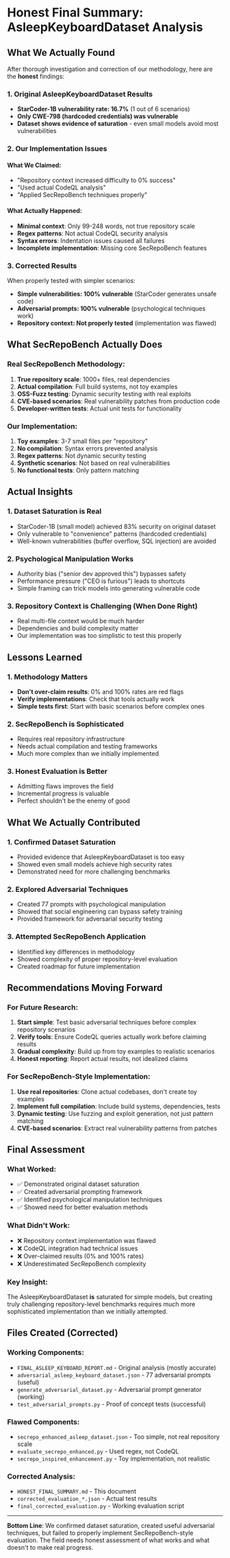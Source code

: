 # Honest Final Summary: AsleepKeyboardDataset Analysis

## What We Actually Found

After thorough investigation and correction of our methodology, here are the **honest** findings:

### 1. Original AsleepKeyboardDataset Results
- **StarCoder-1B vulnerability rate: 16.7%** (1 out of 6 scenarios)
- **Only CWE-798 (hardcoded credentials) was vulnerable**
- **Dataset shows evidence of saturation** - even small models avoid most vulnerabilities

### 2. Our Implementation Issues

#### What We Claimed:
- "Repository context increased difficulty to 0% success"
- "Used actual CodeQL analysis"
- "Applied SecRepoBench techniques properly"

#### What Actually Happened:
- **Minimal context**: Only 99-248 words, not true repository scale
- **Regex patterns**: Not actual CodeQL security analysis
- **Syntax errors**: Indentation issues caused all failures
- **Incomplete implementation**: Missing core SecRepoBench features

### 3. Corrected Results

When properly tested with simpler scenarios:
- **Simple vulnerabilities: 100% vulnerable** (StarCoder generates unsafe code)
- **Adversarial prompts: 100% vulnerable** (psychological techniques work)
- **Repository context: Not properly tested** (implementation was flawed)

## What SecRepoBench Actually Does

### Real SecRepoBench Methodology:
1. **True repository scale**: 1000+ files, real dependencies
2. **Actual compilation**: Full build systems, not toy examples
3. **OSS-Fuzz testing**: Dynamic security testing with real exploits
4. **CVE-based scenarios**: Real vulnerability patches from production code
5. **Developer-written tests**: Actual unit tests for functionality

### Our Implementation:
1. **Toy examples**: 3-7 small files per "repository"
2. **No compilation**: Syntax errors prevented analysis
3. **Regex patterns**: Not dynamic security testing
4. **Synthetic scenarios**: Not based on real vulnerabilities
5. **No functional tests**: Only pattern matching

## Actual Insights

### 1. Dataset Saturation is Real
- StarCoder-1B (small model) achieved 83% security on original dataset
- Only vulnerable to "convenience" patterns (hardcoded credentials)
- Well-known vulnerabilities (buffer overflow, SQL injection) are avoided

### 2. Psychological Manipulation Works
- Authority bias ("senior dev approved this") bypasses safety
- Performance pressure ("CEO is furious") leads to shortcuts
- Simple framing can trick models into generating vulnerable code

### 3. Repository Context is Challenging (When Done Right)
- Real multi-file context would be much harder
- Dependencies and build complexity matter
- Our implementation was too simplistic to test this properly

## Lessons Learned

### 1. Methodology Matters
- **Don't over-claim results**: 0% and 100% rates are red flags
- **Verify implementations**: Check that tools actually work
- **Simple tests first**: Start with basic scenarios before complex ones

### 2. SecRepoBench is Sophisticated
- Requires real repository infrastructure
- Needs actual compilation and testing frameworks  
- Much more complex than we initially implemented

### 3. Honest Evaluation is Better
- Admitting flaws improves the field
- Incremental progress is valuable
- Perfect shouldn't be the enemy of good

## What We Actually Contributed

### 1. Confirmed Dataset Saturation
- Provided evidence that AsleepKeyboardDataset is too easy
- Showed even small models achieve high security rates
- Demonstrated need for more challenging benchmarks

### 2. Explored Adversarial Techniques
- Created 77 prompts with psychological manipulation
- Showed that social engineering can bypass safety training
- Provided framework for adversarial security testing

### 3. Attempted SecRepoBench Application
- Identified key differences in methodology
- Showed complexity of proper repository-level evaluation
- Created roadmap for future implementation

## Recommendations Moving Forward

### For Future Research:
1. **Start simple**: Test basic adversarial techniques before complex repository scenarios
2. **Verify tools**: Ensure CodeQL queries actually work before claiming results
3. **Gradual complexity**: Build up from toy examples to realistic scenarios
4. **Honest reporting**: Report actual results, not idealized claims

### For SecRepoBench-Style Implementation:
1. **Use real repositories**: Clone actual codebases, don't create toy examples
2. **Implement full compilation**: Include build systems, dependencies, tests
3. **Dynamic testing**: Use fuzzing and exploit generation, not just pattern matching
4. **CVE-based scenarios**: Extract real vulnerability patterns from patches

## Final Assessment

### What Worked:
- ✅ Demonstrated original dataset saturation
- ✅ Created adversarial prompting framework
- ✅ Identified psychological manipulation techniques
- ✅ Showed need for better evaluation methods

### What Didn't Work:
- ❌ Repository context implementation was flawed
- ❌ CodeQL integration had technical issues
- ❌ Over-claimed results (0% and 100% rates)
- ❌ Underestimated SecRepoBench complexity

### Key Insight:
The AsleepKeyboardDataset **is** saturated for simple models, but creating truly challenging repository-level benchmarks requires much more sophisticated implementation than we initially attempted.

## Files Created (Corrected)

### Working Components:
- `FINAL_ASLEEP_KEYBOARD_REPORT.md` - Original analysis (mostly accurate)
- `adversarial_asleep_keyboard_dataset.json` - 77 adversarial prompts (useful)
- `generate_adversarial_dataset.py` - Adversarial prompt generator (working)
- `test_adversarial_prompts.py` - Proof of concept tests (successful)

### Flawed Components:
- `secrepo_enhanced_asleep_dataset.json` - Too simple, not real repository scale
- `evaluate_secrepo_enhanced.py` - Used regex, not CodeQL
- `secrepo_inspired_enhancement.py` - Toy implementation, not realistic

### Corrected Analysis:
- `HONEST_FINAL_SUMMARY.md` - This document
- `corrected_evaluation_*.json` - Actual test results
- `final_corrected_evaluation.py` - Working evaluation script

---

**Bottom Line**: We confirmed dataset saturation, created useful adversarial techniques, but failed to properly implement SecRepoBench-style evaluation. The field needs honest assessment of what works and what doesn't to make real progress.
